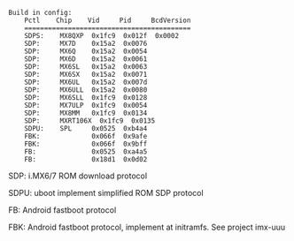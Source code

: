     Build in config:
        Pctl    Chip    Vid     Pid     BcdVersion
        ==========================================
        SDPS:    MX8QXP  0x1fc9  0x012f  0x0002
        SDP:     MX7D    0x15a2  0x0076
        SDP:     MX6Q    0x15a2  0x0054
        SDP:     MX6D    0x15a2  0x0061
        SDP:     MX6SL   0x15a2  0x0063
        SDP:     MX6SX   0x15a2  0x0071
        SDP:     MX6UL   0x15a2  0x007d
        SDP:     MX6ULL  0x15a2  0x0080
        SDP:     MX6SLL  0x1fc9  0x0128
        SDP:     MX7ULP  0x1fc9  0x0054
        SDP:     MX8MM   0x1fc9  0x0134
        SDP:     MXRT106X  0x1fc9  0x0135
        SDPU:    SPL     0x0525  0xb4a4
        FBK:             0x066f  0x9afe
        FBK:             0x066f  0x9bff
        FB:              0x0525  0xa4a5
        FB:              0x18d1  0x0d02


SDP:   i.MX6/7 ROM download protocol

SDPU:  uboot implement simplified ROM SDP protocol

FB:    Android fastboot protocol

FBK:   Android fastboot protocol, implement at initramfs. See project imx-uuu  